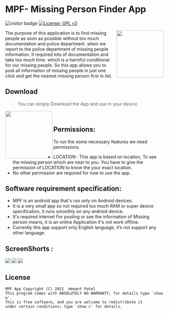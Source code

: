 
# MPF- Missing Person Finder App
![visitor badge](https://visitor-badge.glitch.me/badge?page_id=mpf_app.visitor-badge&left_text=Total_Visitors_from_14/2/22)
[![License: GPL v3](https://img.shields.io/badge/License-GPLv3-blue.svg)](https://www.gnu.org/licenses/gpl-3.0)

<img src="https://i.imgur.com/SGsOlYa.png" align="right" width="150px" height="auto">
The purpose of this application is to find missing people as soon as possible without too much documentation and police department. when we report to the police department of missing people information. It required lots of documentation and take too much time. which is a harmful conditional for our missing people. So this app allows you to post all information of missing people in just one click  and get the nearest missing person first in list.

## Download
> You can simply Download the App and use in your device.

<a href="https://github.com/Patel-Hemant/MPF-App/releases/download/v1.2-alpha/MPF.APP.alpha.v1.2.apk"><img src="https://i.imgur.com/kDz2JR7.png" align="left" width="150px" height="auto"> </a>
<br>

## Permissions:
To run the some necessary features we need permissions.
-   LOCATION : This app is based on location, To see the missing person which are near to you. You have to give the permission of LOCATION to know the your exact location.
-   No other permission are required for now to use the app.


## Software requirement specification:
-   MPF is an android app that's run only on Android devices.
-   It is a very small app so not required too much RAM or super device specification, it runs smoothly on any android device.
-   It's required internet For posting or see the information of Missing person means, it is an online Application it's not work offline.
-   Currently this app support only English language, It’s not support any other language.

## ScreenShorts : 
<img src="https://i.imgur.com/bzOxr4M.png">
<img src="https://i.imgur.com/p4BIYph.png">
<img src="https://i.imgur.com/poosEAI.png">

## License

    MPF App Copyright (C) 2021  Hemant Patel
    This program comes with ABSOLUTELY NO WARRANTY; for details type `show w'.
    This is free software, and you are welcome to redistribute it
    under certain conditions; type `show c' for details.

